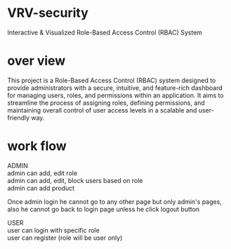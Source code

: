 ﻿# VRV-security

Interactive & Visualized Role-Based Access Control (RBAC) System

# over view


This project is a Role-Based Access Control (RBAC) system designed to provide administrators with a secure, intuitive, and feature-rich dashboard for managing users, roles, and permissions within an application. It aims to streamline the process of assigning roles, defining permissions, and maintaining overall control of user access levels in a scalable and user-friendly way.

# work flow
ADMIN  
admin can add, edit role  
admin can add, edit, block users based on role  
admin can add product  


Once admin login he cannot go to any other page but only admin's pages, also he cannot go back to login page unless he click logout button

USER  
user can login with specific role  
user can register (role will be user only)  




